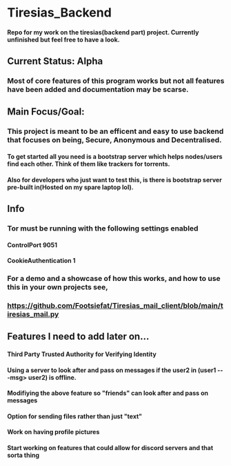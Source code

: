 # Tiresias_Backend
#### Repo for my work on the tiresias(backend part) project. Currently unfinished but feel free to have a look.
## Current Status: Alpha
### Most of core features of this program works but not all features have been added and documentation may be scarse.


## Main Focus/Goal:
### This project is meant to be an efficent and easy to use backend that focuses on being, Secure, Anonymous and Decentralised.

#### To get started all you need is a bootstrap server which helps nodes/users find each other. Think of them like trackers for torrents. 

#### Also for developers who just want to test this, is there is bootstrap server pre-built in(Hosted on my spare laptop lol).

## Info
### Tor must be running with the following settings enabled
#### ControlPort 9051
#### CookieAuthentication 1

### For a demo and a showcase of how this works, and how to use this in your own projects see,
### https://github.com/Footsiefat/Tiresias_mail_client/blob/main/tiresias_mail.py

## Features I need to add later on...
#### Third Party Trusted Authority for Verifying Identity
#### Using a server to look after and pass on messages if the user2 in (user1 ---msg> user2) is offline. 
#### Modifiying the above feature so "friends" can look after and pass on messages
#### Option for sending files rather than just "text"
#### Work on having profile pictures
#### Start working on features that could allow for discord servers and that sorta thing
